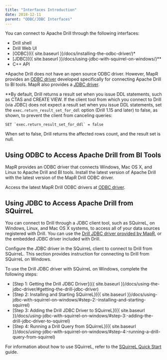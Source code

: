 ```yaml
---
title: "Interfaces Introduction"
date: 2018-12-11
parent: "ODBC/JDBC Interfaces"
---
```

You can connect to Apache Drill through the following interfaces:

  * Drill shell
  * Drill Web UI
  * [ODBC]({{ site.baseurl }}/docs/installing-the-odbc-driver/)*
  * [JDBC]({{ site.baseurl }}/docs/using-jdbc-with-squirrel-on-windows/)**
  * C++ API

*Apache Drill does not have an open source ODBC driver. However, MapR provides an [ODBC driver](https://package.mapr.com/tools/MapR-ODBC/MapR_Drill/) developed specifically for connecting Apache Drill to BI tools. MapR also provides a [JDBC driver](https://package.mapr.com/tools/MapR-JDBC/MapR_Drill/).  

**By default, Drill returns a result set when you issue DDL statements, such as CTAS and CREATE VIEW. If the client tool from which you connect to Drill (via JDBC) does not expect a result set when you issue DDL statements, set the `exec.return_result_set_for_ddl` option (Drill 1.15 and later) to false, as shown, to prevent the client from canceling queries:  

	SET `exec.return_result_set_for_ddl` = false

When set to false, Drill returns the affected rows count, and the result set is null.    

## Using ODBC to Access Apache Drill from BI Tools

MapR provides an ODBC driver that connects Windows, Mac OS X, and Linux to Apache Drill and BI tools. Install the latest version of Apache Drill with the latest version of the MapR Drill ODBC driver. 

Access the latest MapR Drill ODBC drivers at [ODBC driver](https://package.mapr.com/tools/MapR-ODBC/MapR_Drill/).

## Using JDBC to Access Apache Drill from SQuirreL

You can connect to Drill through a JDBC client tool, such as SQuirreL, on
Windows, Linux, and Mac OS X systems, to access all of your data sources
registered with Drill. You can use the [Drill JDBC driver provided by MapR](https://package.mapr.com/tools/MapR-JDBC/MapR_Drill/), or the embedded JDBC driver included with Drill.

Configure the JDBC driver in the SQuirreL client to connect to Drill from
SQuirreL. This section provides instruction for connecting to Drill from
SQuirreL on Windows.

To use the Drill JDBC driver with SQuirreL on Windows, complete the following
steps:

  * [Step 1: Getting the Drill JDBC Driver]({{ site.baseurl }}/docs/using-the-jdbc-driver/#getting-the-drill-jdbc-driver) 
  * [Step 2: Installing and Starting SQuirreL]({{ site.baseurl }}/docs/using-jdbc-with-squirrel-on-windows/#step-2:-installing-and-starting-squirrel)
  * [Step 3: Adding the Drill JDBC Driver to SQuirreL]({{ site.baseurl }}/docs/using-jdbc-with-squirrel-on-windows/#step-3:-adding-the-drill-jdbc-driver-to-squirrel)
  * [Step 4: Running a Drill Query from SQuirreL]({{ site.baseurl }}/docs/using-jdbc-with-squirrel-on-windows/#step-4:-running-a-drill-query-from-squirrel)

For information about how to use SQuirreL, refer to the [SQuirreL Quick
Start](http://squirrel-sql.sourceforge.net/user-manual/quick_start.html)
guide.
